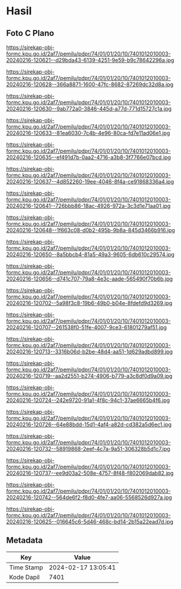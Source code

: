 # Hasil

## Foto C Plano

https://sirekap-obj-formc.kpu.go.id/2af7/pemilu/pdpr/74/01/01/20/10/7401012010003-20240216-120621--d29bda43-6139-4251-9e59-b9c78642296a.jpg

https://sirekap-obj-formc.kpu.go.id/2af7/pemilu/pdpr/74/01/01/20/10/7401012010003-20240216-120628--366a8871-1600-47fc-8682-87269dc32d8a.jpg

https://sirekap-obj-formc.kpu.go.id/2af7/pemilu/pdpr/74/01/01/20/10/7401012010003-20240216-120630--9ab772a0-3846-445d-a77d-771d15727c1a.jpg

https://sirekap-obj-formc.kpu.go.id/2af7/pemilu/pdpr/74/01/01/20/10/7401012010003-20240216-120633--81ea6030-7c4b-4e96-80ca-fd7e11ad06e1.jpg

https://sirekap-obj-formc.kpu.go.id/2af7/pemilu/pdpr/74/01/01/20/10/7401012010003-20240216-120635--ef491d7b-0aa2-4716-a3b8-3f7766e07bcd.jpg

https://sirekap-obj-formc.kpu.go.id/2af7/pemilu/pdpr/74/01/01/20/10/7401012010003-20240216-120637--4d852260-19ee-4046-8f4a-ce91868336a4.jpg

https://sirekap-obj-formc.kpu.go.id/2af7/pemilu/pdpr/74/01/01/20/10/7401012010003-20240216-120641--726bbb86-18ac-4926-972a-3c3d1e71aa01.jpg

https://sirekap-obj-formc.kpu.go.id/2af7/pemilu/pdpr/74/01/01/20/10/7401012010003-20240216-120648--1f663c08-d0b2-495b-9b8a-845d3466b916.jpg

https://sirekap-obj-formc.kpu.go.id/2af7/pemilu/pdpr/74/01/01/20/10/7401012010003-20240216-120650--8a5bbcb4-81a5-49a3-9605-6db610c29574.jpg

https://sirekap-obj-formc.kpu.go.id/2af7/pemilu/pdpr/74/01/01/20/10/7401012010003-20240216-120656--d741c707-79a8-4e3c-aade-565490f70b6b.jpg

https://sirekap-obj-formc.kpu.go.id/2af7/pemilu/pdpr/74/01/01/20/10/7401012010003-20240216-120702--5a98f3c8-19b6-49b0-b04e-8fdefd9d3269.jpg

https://sirekap-obj-formc.kpu.go.id/2af7/pemilu/pdpr/74/01/01/20/10/7401012010003-20240216-120707--261538f0-51fe-4007-9ce3-61801279af51.jpg

https://sirekap-obj-formc.kpu.go.id/2af7/pemilu/pdpr/74/01/01/20/10/7401012010003-20240216-120713--3316b06d-b2be-48d4-aa51-1d629adbd899.jpg

https://sirekap-obj-formc.kpu.go.id/2af7/pemilu/pdpr/74/01/01/20/10/7401012010003-20240216-120719--aa2d2551-b274-4906-b779-a3c8df0d9a09.jpg

https://sirekap-obj-formc.kpu.go.id/2af7/pemilu/pdpr/74/01/01/20/10/7401012010003-20240216-120724--242e9720-91a1-4f8c-94c1-37ae6665b4f6.jpg

https://sirekap-obj-formc.kpu.go.id/2af7/pemilu/pdpr/74/01/01/20/10/7401012010003-20240216-120726--64e88bdd-15d1-4af4-a82d-cd382a5d6ec1.jpg

https://sirekap-obj-formc.kpu.go.id/2af7/pemilu/pdpr/74/01/01/20/10/7401012010003-20240216-120732--58919868-2eef-4c7a-9a51-306328b5d1c7.jpg

https://sirekap-obj-formc.kpu.go.id/2af7/pemilu/pdpr/74/01/01/20/10/7401012010003-20240216-120737--ee9d03a2-508e-4757-8f48-f802069dab82.jpg

https://sirekap-obj-formc.kpu.go.id/2af7/pemilu/pdpr/74/01/01/20/10/7401012010003-20240216-120742--564de6f2-f8d0-4fe7-aa06-5568526d927a.jpg

https://sirekap-obj-formc.kpu.go.id/2af7/pemilu/pdpr/74/01/01/20/10/7401012010003-20240216-120625--016645c6-5d46-468c-bd14-2b15a22ead7d.jpg


## Metadata

| Key        | Value               |
| ---------- | ------------------- |
| Time Stamp | 2024-02-17 13:05:41 |
| Kode Dapil | 7401                |




